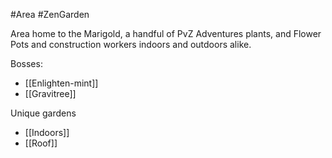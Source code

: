 #Area #ZenGarden

 Area home to the Marigold, a handful of PvZ Adventures plants, and Flower Pots and construction workers indoors and outdoors alike.

Bosses:
- [[Enlighten-mint]]
- [[Gravitree]]

Unique gardens
- [[Indoors]]
- [[Roof]]